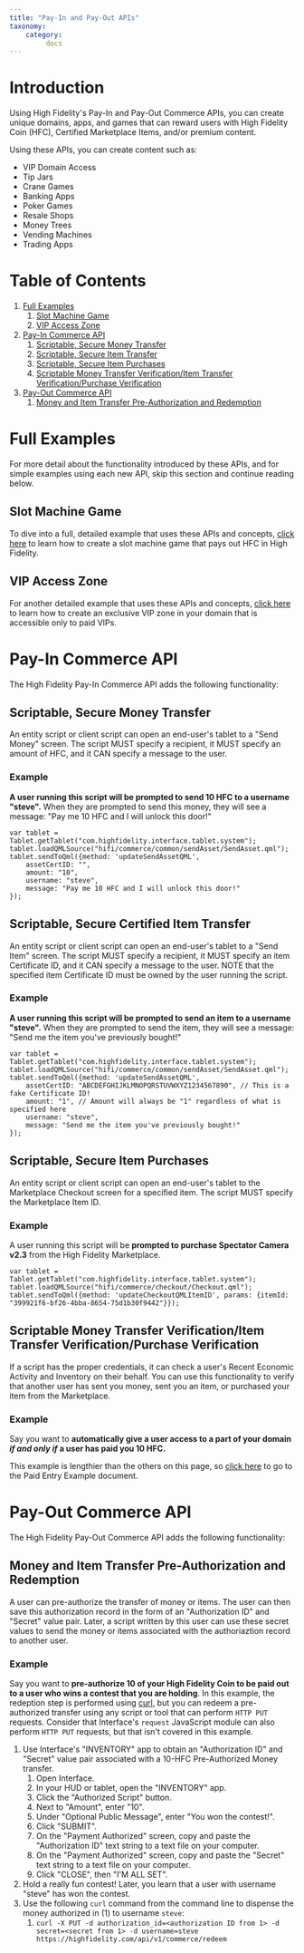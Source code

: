 ```yaml
---
title: "Pay-In and Pay-Out APIs"
taxonomy:
    category:
         docs
---
```


# Introduction

Using High Fidelity's Pay-In and Pay-Out Commerce APIs, you can create unique domains, apps, and games that can reward users with High Fidelity Coin (HFC), Certified Marketplace Items, and/or premium content.

Using these APIs, you can create content such as:
* VIP Domain Access
* Tip Jars
* Crane Games
* Banking Apps
* Poker Games
* Resale Shops
* Money Trees
* Vending Machines
* Trading Apps

# Table of Contents
1. [Full Examples](#examples)
    1. [Slot Machine Game](#slotMachine)
    2. [VIP Access Zone](#vipZone)
2. [Pay-In Commerce API](#payIn)
    1. [Scriptable, Secure Money Transfer](#moneyTransfer)
    2. [Scriptable, Secure Item Transfer](#itemTransfer)
    3. [Scriptable, Secure Item Purchases](#itemPurchases)
    4. [Scriptable Money Transfer Verification/Item Transfer Verification/Purchase Verification](#transferVerification)
3. [Pay-Out Commerce API](#payOut)
    1. [Money and Item Transfer Pre-Authorization and Redemption](#preAuth)

# Full Examples <a name="examples"></a>
For more detail about the functionality introduced by these APIs, and for simple examples using each new API, skip this section and continue reading below.

## Slot Machine Game <a name="slotMachine"></a>
To dive into a full, detailed example that uses these APIs and concepts, [click here](./slot-machine-example) to learn how to create a slot machine game that pays out HFC in High Fidelity.

## VIP Access Zone <a name="vipZone"></a>
For another detailed example that uses these APIs and concepts, [click here](./paid-entry-example) to learn how to create an exclusive VIP zone in your domain that is accessible only to paid VIPs.

# Pay-In Commerce API <a name="payIn"></a>
The High Fidelity Pay-In Commerce API adds the following functionality:

## Scriptable, Secure Money Transfer <a name="moneyTransfer"></a>
An entity script or client script can open an end-user's tablet to a "Send Money" screen.
The script MUST specify a recipient, it MUST specify an amount of HFC, and it CAN specify a message to the user.

### Example
**A user running this script will be prompted to send 10 HFC to a username "steve".** When they are prompted to send this money, they will see a message: "Pay me 10 HFC and I will unlock this door!"

```
var tablet = Tablet.getTablet("com.highfidelity.interface.tablet.system");
tablet.loadQMLSource("hifi/commerce/common/sendAsset/SendAsset.qml");
tablet.sendToQml({method: 'updateSendAssetQML',
	assetCertID: "",
    amount: "10",
    username: "steve",
    message: "Pay me 10 HFC and I will unlock this door!"
});
```

## Scriptable, Secure Certified Item Transfer <a name="itemTransfer"></a>
An entity script or client script can open an end-user's tablet to a "Send Item" screen.
The script MUST specify a recipient, it MUST specify an item Certificate ID, and it CAN specify a message to the user.
NOTE that the specified item Certificate ID must be owned by the user running the script.

### Example
**A user running this script will be prompted to send an item to a username "steve".** When they are prompted to send the item, they will see a message: "Send me the item you've previously bought!"

```
var tablet = Tablet.getTablet("com.highfidelity.interface.tablet.system");
tablet.loadQMLSource("hifi/commerce/common/sendAsset/SendAsset.qml");
tablet.sendToQml({method: 'updateSendAssetQML',
	assetCertID: "ABCDEFGHIJKLMNOPQRSTUVWXYZ1234567890", // This is a fake Certificate ID!
    amount: "1", // Amount will always be "1" regardless of what is specified here
    username: "steve",
    message: "Send me the item you've previously bought!"
});
```

## Scriptable, Secure Item Purchases <a name="itemPurchases"></a>
An entity script or client script can open an end-user's tablet to the Marketplace Checkout screen for a specified item.
The script MUST specify the Marketplace Item ID.

### Example
A user running this script will be **prompted to purchase Spectator Camera v2.3** from the High Fidelity Marketplace.

```
var tablet = Tablet.getTablet("com.highfidelity.interface.tablet.system");
tablet.loadQMLSource("hifi/commerce/checkout/Checkout.qml");
tablet.sendToQml({method: 'updateCheckoutQMLItemID', params: {itemId: "399921f6-bf26-4bba-8654-75d1b30f9442"}});
```

## Scriptable Money Transfer Verification/Item Transfer Verification/Purchase Verification <a name="transferVerification"></a>
If a script has the proper credentials, it can check a user's Recent Economic Activity and Inventory on their behalf. You can use this functionality to verify that another user has sent you money, sent you an item, or purchased your item from the Marketplace.

### Example
Say you want to **automatically give a user access to a part of your domain _if and only if_ a user has paid you 10 HFC.**

This example is lengthier than the others on this page, so [click here](./paid-entry-example) to go to the Paid Entry Example document.

# Pay-Out Commerce API <a name="payOut"></a>
The High Fidelity Pay-Out Commerce API adds the following functionality:

## Money and Item Transfer Pre-Authorization and Redemption <a name="preAuth"></a>
A user can pre-authorize the transfer of money or items. The user can then save this authorization record in the form of an "Authorization ID" and "Secret" value pair.
Later, a script written by this user can use these secret values to send the money or items associated with the authoriaztion record to another user.

### Example
Say you want to **pre-authorize 10 of your High Fidelity Coin to be paid out to a user who wins a contest that you are holding**. In this example, the redeption step is performed using [curl](https://curl.haxx.se/), but you can redeem a pre-authorized transfer using any script or tool that can perform `HTTP PUT` requests. Consider that Interface's `request` JavaScript module can also perform `HTTP PUT` requests, but that isn't covered in this example.

1. Use Interface's "INVENTORY" app to obtain an "Authorization ID" and "Secret" value pair associated with a 10-HFC Pre-Authorized Money transfer.
    1. Open Interface.
    2. In your HUD or tablet, open the "INVENTORY" app.
    3. Click the "Authorized Script" button.
    4. Next to "Amount", enter "10".
    5. Under "Optional Public Message", enter "You won the contest!".
    6. Click "SUBMIT".
    7. On the "Payment Authorized" screen, copy and paste the "Authorization ID" text string to a text file on your computer.
    8. On the "Payment Authorized" screen, copy and paste the "Secret" text string to a text file on your computer.
    9. Click "CLOSE", then "I'M ALL SET".
2. Hold a really fun contest! Later, you learn that a user with username "steve" has won the contest.
3. Use the following `curl` command from the command line to dispense the money authorized in (1) to username `steve`:
    1. `curl -X PUT -d authorization_id=<authorization ID from 1> -d secret=<secret from 1> -d username=steve https://highfidelity.com/api/v1/commerce/redeem`